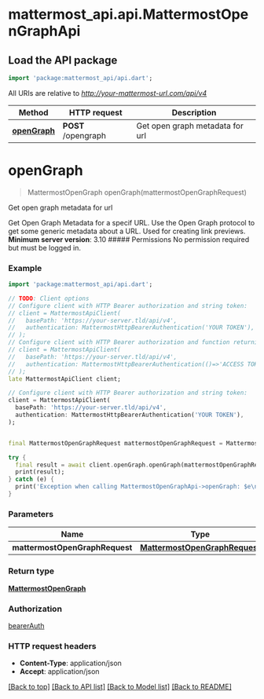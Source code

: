 # mattermost_api.api.MattermostOpenGraphApi

## Load the API package
```dart
import 'package:mattermost_api/api.dart';
```

All URIs are relative to *http://your-mattermost-url.com/api/v4*

Method | HTTP request | Description
------------- | ------------- | -------------
[**openGraph**](MattermostOpenGraphApi.md#opengraph) | **POST** /opengraph | Get open graph metadata for url


# **openGraph**
> MattermostOpenGraph openGraph(mattermostOpenGraphRequest)

Get open graph metadata for url

Get Open Graph Metadata for a specif URL. Use the Open Graph protocol to get some generic metadata about a URL. Used for creating link previews.  __Minimum server version__: 3.10  ##### Permissions No permission required but must be logged in. 

### Example
```dart
import 'package:mattermost_api/api.dart';

// TODO: Client options
// Configure client with HTTP Bearer authorization and string token:
// client = MattermostApiClient(
//   basePath: 'https://your-server.tld/api/v4',
//   authentication: MattermostHttpBearerAuthentication('YOUR TOKEN'),
// );
// Configure client with HTTP Bearer authorization and function returning a string:
// client = MattermostApiClient(
//   basePath: 'https://your-server.tld/api/v4',
//   authentication: MattermostHttpBearerAuthentication(()=>'ACCESS TOKEN FROM FUNCTION'),
// );
late MattermostApiClient client;

// Configure client with HTTP Bearer authorization and string token:
client = MattermostApiClient(
  basePath: 'https://your-server.tld/api/v4',
  authentication: MattermostHttpBearerAuthentication('YOUR TOKEN'),
);


final MattermostOpenGraphRequest mattermostOpenGraphRequest = MattermostOpenGraphRequest(); // MattermostOpenGraphRequest | 

try {
  final result = await client.openGraph.openGraph(mattermostOpenGraphRequest);
  print(result);
} catch (e) {
  print('Exception when calling MattermostOpenGraphApi->openGraph: $e\n');
}

```

### Parameters

Name | Type | Description  | Notes
------------- | ------------- | ------------- | -------------
 **mattermostOpenGraphRequest** | [**MattermostOpenGraphRequest**](MattermostOpenGraphRequest.md)|  | 

### Return type

[**MattermostOpenGraph**](MattermostOpenGraph.md)

### Authorization

[bearerAuth](../GENERATED_README.md#bearerAuth)

### HTTP request headers

 - **Content-Type**: application/json
 - **Accept**: application/json

[[Back to top]](#) [[Back to API list]](../GENERATED_README.md#documentation-for-api-endpoints) [[Back to Model list]](../GENERATED_README.md#documentation-for-models) [[Back to README]](../GENERATED_README.md)

